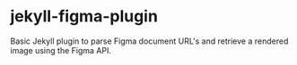# jekyll-figma-plugin
Basic Jekyll plugin to parse Figma document URL's and retrieve a rendered image using the Figma API.
